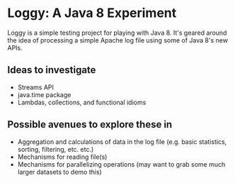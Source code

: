 # Loggy: A Java 8 Experiment #

Loggy is a simple testing project for playing with Java 8.  It's geared around the idea of processing a simple Apache log file using some of Java 8's new APIs.

## Ideas to investigate ##

* Streams API
* java.time package
* Lambdas, collections, and functional idioms

## Possible avenues to explore these in

* Aggregation and calculations of data in the log file (e.g. basic statistics, sorting, filtering, etc. etc.)
* Mechanisms for reading file(s)
* Mechanisms for parallelizing operations (may want to grab some much larger datasets to demo this)
